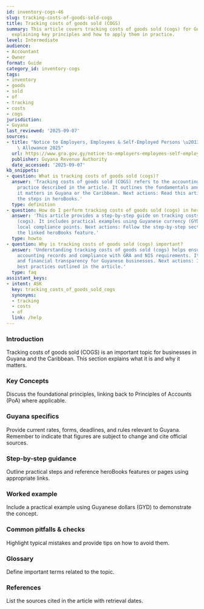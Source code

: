 ```yaml
---
id: inventory-cogs-46
slug: tracking-costs-of-goods-sold-cogs
title: Tracking costs of goods sold (COGS)
summary: This article covers tracking costs of goods sold (cogs) for Guyanese businesses,
  explaining key principles and how to apply them in practice.
level: Intermediate
audience:
- Accountant
- Owner
format: Guide
category_id: inventory-cogs
tags:
- inventory
- goods
- sold
- of
- tracking
- costs
- cogs
jurisdiction:
- Guyana
last_reviewed: '2025-09-07'
sources:
- title: "Notice to Employers, Employees & Self-Employed Persons \u2013 Revised Personal\
    \ Allowance 2025"
  url: https://www.gra.gov.gy/notice-to-employers-employees-self-employed-persons-revised-personal-allowance-and-deductions-for-income-tax-2025-copy/
  publisher: Guyana Revenue Authority
  date_accessed: '2025-09-07'
kb_snippets:
- question: What is tracking costs of goods sold (cogs)?
  answer: 'Tracking costs of goods sold (COGS) refers to the accounting concept or
    practice described in the article. It outlines the fundamentals and explains why
    it matters in Guyana or the Caribbean. Next actions: Read this article and follow
    the steps in heroBooks.'
  type: definition
- question: How do I perform tracking costs of goods sold (cogs) in heroBooks?
  answer: 'This article provides a step-by-step guide on tracking costs of goods sold
    (cogs). It includes practical examples using Guyanese currency (GYD) and highlights
    local compliance points. Next actions: Follow the step-by-step section and use
    the linked heroBooks feature.'
  type: howto
- question: Why is tracking costs of goods sold (cogs) important?
  answer: 'Understanding tracking costs of goods sold (cogs) helps ensure accurate
    accounting records and compliance with GRA and NIS requirements. It improves decision-making
    and financial transparency for Guyanese businesses. Next actions: Implement the
    best practices outlined in the article.'
  type: faq
assistant_keys:
- intent: ASK
  key: tracking_costs_of_goods_sold_cogs
  synonyms:
  - tracking
  - costs
  - of
  link: /help
---
```


### Introduction
Tracking costs of goods sold (COGS) is an important topic for businesses in Guyana and the Caribbean. This section explains what it is and why it matters.

### Key Concepts
Discuss the foundational principles, linking back to Principles of Accounts (PoA) where applicable.

### Guyana specifics
Provide current rates, forms, deadlines, and rules relevant to Guyana. Remember to indicate that figures are subject to change and cite official sources.

### Step-by-step guidance
Outline practical steps and reference heroBooks features or pages using appropriate links.

### Worked example
Include a practical example using Guyanese dollars (GYD) to demonstrate the concept.

### Common pitfalls & checks
Highlight typical mistakes and provide tips on how to avoid them.

### Glossary
Define important terms related to the topic.

### References
List the sources cited in the article with retrieval dates.
